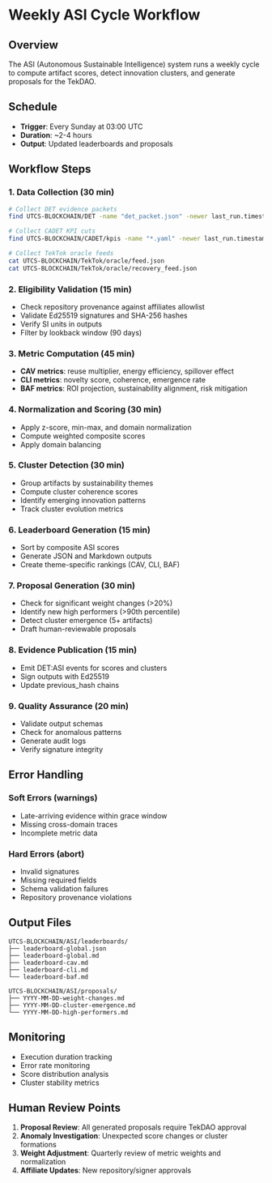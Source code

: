 # Weekly ASI Cycle Workflow

## Overview
The ASI (Autonomous Sustainable Intelligence) system runs a weekly cycle to compute artifact scores, detect innovation clusters, and generate proposals for the TekDAO.

## Schedule
- **Trigger**: Every Sunday at 03:00 UTC
- **Duration**: ~2-4 hours
- **Output**: Updated leaderboards and proposals

## Workflow Steps

### 1. Data Collection (30 min)
```bash
# Collect DET evidence packets
find UTCS-BLOCKCHAIN/DET -name "det_packet.json" -newer last_run.timestamp

# Collect CADET KPI cuts  
find UTCS-BLOCKCHAIN/CADET/kpis -name "*.yaml" -newer last_run.timestamp

# Collect TekTok oracle feeds
cat UTCS-BLOCKCHAIN/TekTok/oracle/feed.json
cat UTCS-BLOCKCHAIN/TekTok/oracle/recovery_feed.json
```

### 2. Eligibility Validation (15 min)
- Check repository provenance against affiliates allowlist
- Validate Ed25519 signatures and SHA-256 hashes
- Verify SI units in outputs
- Filter by lookback window (90 days)

### 3. Metric Computation (45 min)
- **CAV metrics**: reuse multiplier, energy efficiency, spillover effect
- **CLI metrics**: novelty score, coherence, emergence rate
- **BAF metrics**: ROI projection, sustainability alignment, risk mitigation

### 4. Normalization and Scoring (30 min)
- Apply z-score, min-max, and domain normalization
- Compute weighted composite scores
- Apply domain balancing

### 5. Cluster Detection (30 min)
- Group artifacts by sustainability themes
- Compute cluster coherence scores
- Identify emerging innovation patterns
- Track cluster evolution metrics

### 6. Leaderboard Generation (15 min)
- Sort by composite ASI scores
- Generate JSON and Markdown outputs
- Create theme-specific rankings (CAV, CLI, BAF)

### 7. Proposal Generation (30 min)
- Check for significant weight changes (>20%)
- Identify new high performers (>90th percentile)
- Detect cluster emergence (5+ artifacts)
- Draft human-reviewable proposals

### 8. Evidence Publication (15 min)
- Emit DET:ASI events for scores and clusters
- Sign outputs with Ed25519
- Update previous_hash chains

### 9. Quality Assurance (20 min)
- Validate output schemas
- Check for anomalous patterns
- Generate audit logs
- Verify signature integrity

## Error Handling

### Soft Errors (warnings)
- Late-arriving evidence within grace window
- Missing cross-domain traces
- Incomplete metric data

### Hard Errors (abort)
- Invalid signatures
- Missing required fields
- Schema validation failures
- Repository provenance violations

## Output Files
```
UTCS-BLOCKCHAIN/ASI/leaderboards/
├── leaderboard-global.json
├── leaderboard-global.md
├── leaderboard-cav.md
├── leaderboard-cli.md
└── leaderboard-baf.md

UTCS-BLOCKCHAIN/ASI/proposals/
├── YYYY-MM-DD-weight-changes.md
├── YYYY-MM-DD-cluster-emergence.md
└── YYYY-MM-DD-high-performers.md
```

## Monitoring
- Execution duration tracking
- Error rate monitoring
- Score distribution analysis
- Cluster stability metrics

## Human Review Points
1. **Proposal Review**: All generated proposals require TekDAO approval
2. **Anomaly Investigation**: Unexpected score changes or cluster formations
3. **Weight Adjustment**: Quarterly review of metric weights and normalization
4. **Affiliate Updates**: New repository/signer approvals